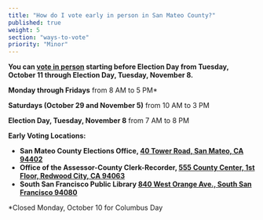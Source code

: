 ```yaml
---
title: "How do I vote early in person in San Mateo County?"
published: true
weight: 5
section: "ways-to-vote"
priority: "Minor"
---
```


**You can [vote in person](https://www.shapethefuture.org/elections/2016/nov/votingoptions/#VoteEarly) starting before Election Day from Tuesday, October 11 through Election Day, Tuesday, November 8.**  

**Monday through Fridays** from 8 AM to 5 PM*  

**Saturdays (October 29 and November 5)** from 10 AM to 3 PM  

**Election Day, Tuesday, November 8** from 7 AM to 8 PM  

**Early Voting Locations:**  
  - **San Mateo County Elections Office, [40 Tower Road, San Mateo, CA 94402](https://www.google.com/maps/place/40+Tower+Rd,+San+Mateo,+CA+94402/@37.5125459,-122.3324911,17z/data=!3m1!4b1!4m2!3m1!1s0x808f9fbff72278f7:0x10982687e2d0db9a?hl=en)**  
  - **Office of the Assessor-County Clerk-Recorder, [555 County Center, 1st Floor, Redwood City, CA 94063](https://www.google.com/maps/place/555+County+Center,+Redwood+City,+CA+94063/@37.48928,-122.230153,16z/data=!4m2!3m1!1s0x808fa2525e583f83:0x5b45de978d636891?hl=en)**  
  - **South San Francisco Public Library [840 West Orange Ave., South San Francisco 94080](https://www.google.com/maps/place/840+W+Orange+Ave,+South+San+Francisco,+CA+94080/@37.6525195,-122.438885,17z/data=!3m1!4b1!4m5!3m4!1s0x808f79780baa956f:0xb7fa5d0e5efb9413!8m2!3d37.6525195!4d-122.4366963)**  

*Closed Monday, October 10 for Columbus Day  
